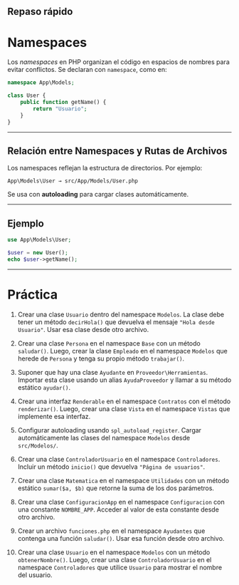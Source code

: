 ## Repaso rápido

# Namespaces

Los *namespaces* en PHP organizan el código en espacios de nombres para evitar conflictos. Se declaran con `namespace`, como en:

```php
namespace App\Models;

class User {
    public function getName() {
        return "Usuario";
    }
}
```

---

## Relación entre Namespaces y Rutas de Archivos

Los namespaces reflejan la estructura de directorios. Por ejemplo:

```
App\Models\User → src/App/Models/User.php
```

Se usa con **autoloading** para cargar clases automáticamente.

---

## Ejemplo

```php
use App\Models\User;

$user = new User();
echo $user->getName();
```

---

# Práctica

1. Crear una clase `Usuario` dentro del namespace `Modelos`. La clase debe tener un método `decirHola()` que devuelva el mensaje `"Hola desde Usuario"`. Usar esa clase desde otro archivo.

2. Crear una clase `Persona` en el namespace `Base` con un método `saludar()`. Luego, crear la clase `Empleado` en el namespace `Modelos` que herede de `Persona` y tenga su propio método `trabajar()`.

3. Suponer que hay una clase `Ayudante` en `Proveedor\Herramientas`. Importar esta clase usando un alias `AyudaProveedor` y llamar a su método estático `ayudar()`.

4. Crear una interfaz `Renderable` en el namespace `Contratos` con el método `renderizar()`. Luego, crear una clase `Vista` en el namespace `Vistas` que implemente esa interfaz.

5. Configurar autoloading usando `spl_autoload_register`. Cargar automáticamente las clases del namespace `Modelos` desde `src/Modelos/`.

6. Crear una clase `ControladorUsuario` en el namespace `Controladores`. Incluir un método `inicio()` que devuelva `"Página de usuarios"`.

7. Crear una clase `Matematica` en el namespace `Utilidades` con un método estático `sumar($a, $b)` que retorne la suma de los dos parámetros.

8. Crear una clase `ConfiguracionApp` en el namespace `Configuracion` con una constante `NOMBRE_APP`. Acceder al valor de esta constante desde otro archivo.

9. Crear un archivo `funciones.php` en el namespace `Ayudantes` que contenga una función `saludar()`. Usar esa función desde otro archivo.

10. Crear una clase `Usuario` en el namespace `Modelos` con un método `obtenerNombre()`. Luego, crear una clase `ControladorUsuario` en el namespace `Controladores` que utilice `Usuario` para mostrar el nombre del usuario.